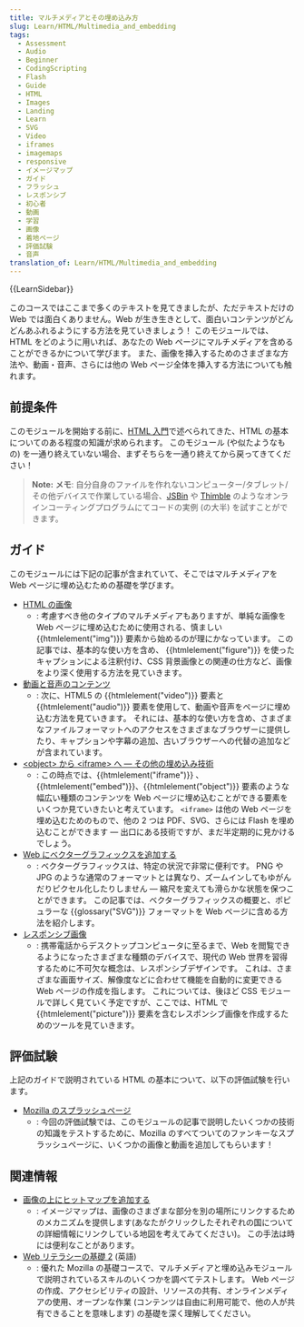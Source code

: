 ```yaml
---
title: マルチメディアとその埋め込み方
slug: Learn/HTML/Multimedia_and_embedding
tags:
  - Assessment
  - Audio
  - Beginner
  - CodingScripting
  - Flash
  - Guide
  - HTML
  - Images
  - Landing
  - Learn
  - SVG
  - Video
  - iframes
  - imagemaps
  - responsive
  - イメージマップ
  - ガイド
  - フラッシュ
  - レスポンシブ
  - 初心者
  - 動画
  - 学習
  - 画像
  - 着地ページ
  - 評価試験
  - 音声
translation_of: Learn/HTML/Multimedia_and_embedding
---
```

{{LearnSidebar}}

このコースではここまで多くのテキストを見てきましたが、ただテキストだけの Web では面白くありません。Web が生き生きとして、面白いコンテンツがどんどんあふれるようにする方法を見ていきましょう！ このモジュールでは、HTML をどのように用いれば、あなたの Web ページにマルチメディアを含めることができるかについて学びます。 また、画像を挿入するためのさまざまな方法や、動画・音声、さらには他の Web ページ全体を挿入する方法についても触れます。

## 前提条件

このモジュールを開始する前に、[HTML 入門](/ja/docs/Learn/HTML/Introduction_to_HTML)で述べられてきた、HTML の基本についてのある程度の知識が求められます。 このモジュール (や似たようなもの) を一通り終えていない場合、まずそちらを一通り終えてから戻ってきてください！

> **Note:** **メモ**: 自分自身のファイルを作れないコンピューター/タブレット/その他デバイスで作業している場合、[JSBin](https://jsbin.com/) や [Thimble](https://thimble.mozilla.org/) のようなオンラインコーティングプログラムにてコードの実例 (の大半) を試すことができます。

## ガイド

このモジュールには下記の記事が含まれていて、そこではマルチメディアを Web ページに埋め込むための基礎を学びます。

- [HTML の画像](/ja/docs/Learn/HTML/Multimedia_and_embedding/Images_in_HTML)
  - : 考慮すべき他のタイプのマルチメディアもありますが、単純な画像を Web ページに埋め込むために使用される、慎ましい {{htmlelement("img")}} 要素から始めるのが理にかなっています。 この記事では、基本的な使い方を含め、 {{htmlelement("figure")}} を使ったキャプションによる注釈付け、CSS 背景画像との関連の仕方など、画像をより深く使用する方法を見ていきます。
- [動画と音声のコンテンツ](/ja/docs/Learn/HTML/Multimedia_and_embedding/Video_and_audio_content)
  - : 次に、HTML5 の {{htmlelement("video")}} 要素と {{htmlelement("audio")}} 要素を使用して、動画や音声をページに埋め込む方法を見ていきます。 それには、基本的な使い方を含め、さまざまなファイルフォーマットへのアクセスをさまざまなブラウザーに提供したり、キャプションや字幕の追加、古いブラウザーへの代替の追加などが含まれています。
- [\<object> から \<iframe> へ — その他の埋め込み技術](/ja/docs/Learn/HTML/Multimedia_and_embedding/Other_embedding_technologies)
  - : この時点では、{{htmlelement("iframe")}} 、{{htmlelement("embed")}}、{{htmlelement("object")}} 要素のような幅広い種類のコンテンツを Web ページに埋め込むことができる要素をいくつか見ていきたいと考えています。 `<iframe>` は他の Web ページを埋め込むためのもので、他の 2 つは PDF、SVG、さらには Flash を埋め込むことができます — 出口にある技術ですが、まだ半定期的に見かけるでしょう。
- [Web にベクターグラフィックスを追加する](/ja/docs/Learn/HTML/Multimedia_and_embedding/Adding_vector_graphics_to_the_Web)
  - : ベクターグラフィックスは、特定の状況で非常に便利です。 PNG や JPG のような通常のフォーマットとは異なり、ズームインしてもゆがんだりピクセル化したりしません — 縮尺を変えても滑らかな状態を保つことができます。 この記事では、ベクターグラフィックスの概要と、ポピュラーな {{glossary("SVG")}} フォーマットを Web ページに含める方法を紹介します。
- [レスポンシブ画像](/ja/docs/Learn/HTML/Multimedia_and_embedding/Responsive_images)
  - : 携帯電話からデスクトップコンピュータに至るまで、Web を閲覧できるようになったさまざまな種類のデバイスで、現代の Web 世界を習得するために不可欠な概念は、レスポンシブデザインです。 これは、さまざまな画面サイズ、解像度などに合わせて機能を自動的に変更できる Web ページの作成を指します。 これについては、後ほど CSS モジュールで詳しく見ていく予定ですが、ここでは、HTML で {{htmlelement("picture")}} 要素を含むレスポンシブ画像を作成するためのツールを見ていきます。

## 評価試験

上記のガイドで説明されている HTML の基本について、以下の評価試験を行います。

- [Mozilla のスプラッシュページ](/ja/docs/Learn/HTML/Multimedia_and_embedding/Mozilla_splash_page)
  - : 今回の評価試験では、このモジュールの記事で説明したいくつかの技術の知識をテストするために、Mozilla のすべてついてのファンキーなスプラッシュページに、いくつかの画像と動画を追加してもらいます！

## 関連情報

- [画像の上にヒットマップを追加する](/ja/docs/Learn/HTML/Howto/Add_a_hit_map_on_top_of_an_image)
  - : イメージマップは、画像のさまざまな部分を別の場所にリンクするためのメカニズムを提供します(あなたがクリックしたそれぞれの国についての詳細情報にリンクしている地図を考えてみてください)。 この手法は時には便利なことがあります。
- [Web リテラシーの基礎 2](https://teach.mozilla.org/activities/web-lit-basics-two/) (英語)
  - : 優れた Mozilla の基礎コースで、マルチメディアと埋め込みモジュールで説明されているスキルのいくつかを調べてテストします。 Web ページの作成、アクセシビリティの設計、リソースの共有、オンラインメディアの使用、オープンな作業 (コンテンツは自由に利用可能で、他の人が共有できることを意味します) の基礎を深く理解してください。
